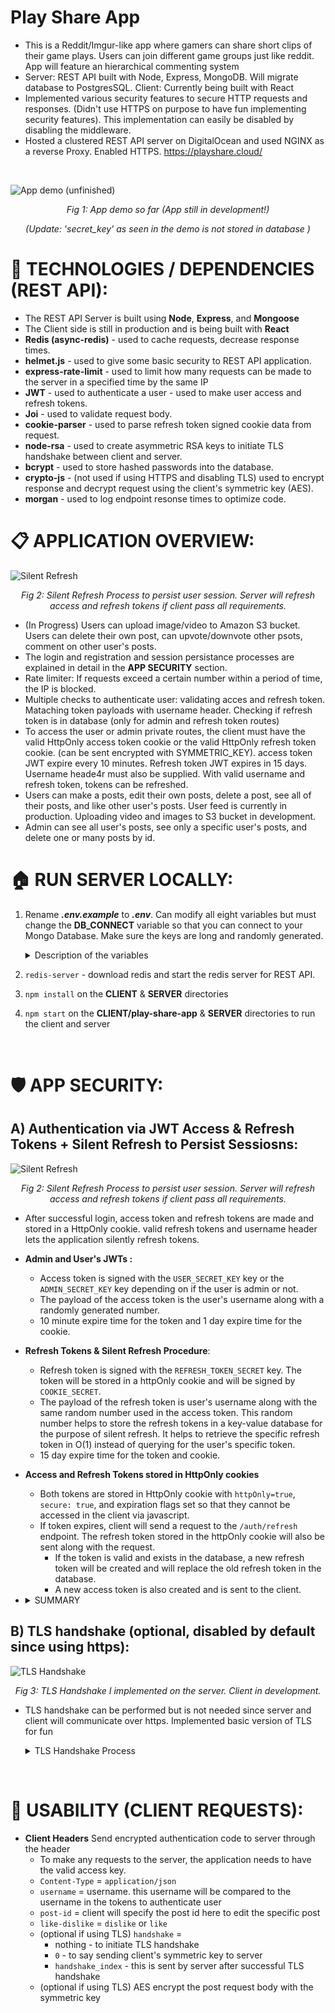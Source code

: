 # Play Share App
* This is a Reddit/Imgur-like app where gamers can share short clips of their game plays. Users can join different game groups just like reddit. App will feature an hierarchical commenting system
* Server: REST API built with Node, Express, MongoDB. Will migrate database to PostgresSQL. Client: Currently being built with React
* Implemented various security features to secure HTTP requests and responses. (Didn't use HTTPS on purpose to have fun implementing security features). This implementation can easily be disabled by disabling the middleware. 
* Hosted a clustered REST API server on DigitalOcean and used NGINX as a reverse Proxy. Enabled HTTPS. https://playshare.cloud/

<br/>

![App demo (unfinished)](/PicturesGifs/App_demo_unfinished.gif)

<div style="text-align:center;   font-style: italic;">
    Fig 1: App demo so far (App still in development!)

  (Update: 'secret_key' as seen in the demo is not stored in database )
</div>

# 📌 TECHNOLOGIES / DEPENDENCIES (REST API):
* The REST API Server is built using **Node**, **Express**, and **Mongoose**
* The Client side is still in production and is being built with **React**
* **Redis (async-redis)** - used to cache requests, decrease response times. 
* **helmet.js** - used to give some basic security to REST API application.
* **express-rate-limit** - used to limit how many requests can be made to the server in a specified time by the same IP
* **JWT** - used to authenticate a user - used to make user access and refresh tokens.
* **Joi** - used to validate request body.
* **cookie-parser** - used to parse refresh token signed cookie data from request.
* **node-rsa** - used to create asymmetric RSA keys to initiate TLS handshake between client and server. 
* **bcrypt** - used to store hashed passwords into the database.
* **crypto-js** - (not used if using HTTPS and disabling TLS) used to encrypt response and decrypt request using the client's symmetric key (AES).
* **morgan** - used to log endpoint resonse times to optimize code. 

# 📋 APPLICATION OVERVIEW:
  ![Silent Refresh](/PicturesGifs/Basic_Response.PNG)
    <div style="text-align:center;   font-style: italic;">
      <center> Fig 2: Silent Refresh Process to persist user session. Server will refresh access and refresh tokens if client pass all requirements. <center>
    </div>
* (In Progress) Users can upload image/video to Amazon S3 bucket. Users can delete their own post, can upvote/downvote other psots, comment on other user's posts.  
* The login and registration and session persistance processes are explained in detail in the **APP SECURITY** section.
* Rate limiter: If requests exceed a certain number within a period of time, the IP is blocked. 
* Multiple checks to authenticate user: validating acces and refresh token. Mataching token payloads with username header. Checking if refresh token is in database (only for admin and refresh token routes)
* To access the user or admin private routes, the client must have the valid HttpOnly access token cookie or the valid HttpOnly refresh token cookie.
(can be sent encrypted with SYMMETRIC_KEY). access token JWT expire every 10 minutes. Refresh token JWT expires in 15 days. Username heade4r must also be supplied. With valid username and refresh token, tokens can be refreshed.  
* Users can make a posts, edit their own posts, delete a post, see all of their posts, and like other user's posts. User feed is currently in production. Uploading video and images to S3 bucket in development. 
* Admin can see all user's posts, see only a specific user's posts, and delete one or many posts by id. 

# 🏠 RUN SERVER LOCALLY:
1) Rename ***.env.example*** to ***.env***. Can modify all eight variables but must change the **DB_CONNECT** variable so that you can connect to your Mongo Database. Make sure the keys are long and randomly generated. 
    <details>      
      <summary> Description of the variables</summary>
    
      * `DB_CONNECT`  - Store your MongoDB Connection
      * `ADMIN_USERNAME` - Email address of the admin account.
      * `ADMIN_SECRET_KEY` - This will be used to make the admin's access JWT
      * `USER_SECRET_KEY`  - This will be used to make the admin's and user's access JWT
      * `REFRESH_TOKEN_SECRET` - This is used to generate a refresh JWT refresh
      * `COOKIE_SECRET` - This is used to sign HttpOnly cookies
      * `SALT_NUM = 10` - Can keep this as is. This is the salt number to hash the password and the JWT User Secret Key to store in the database. Can change this number every year to change 
      the hashing algorithm of these fields.
      * `USE_TLS = false` - Can keep this as is. Do you want to use the TLS handshake? false = diable TLS (do this when using https). true = enable TLS. 
    </details>
2) `redis-server` - download redis and start the redis server for REST API.
3) `npm install` on the **CLIENT** & **SERVER** directories
4) `npm start` on the **CLIENT/play-share-app** & **SERVER** directories to run the client and server 
<br/>

# 🛡️ APP SECURITY:

## A) Authentication via JWT Access & Refresh Tokens + Silent Refresh to Persist Sessiosns:
  ![Silent Refresh](/PicturesGifs/Silent_Refresh.png)
    <div style="text-align:center;   font-style: italic;">
      <center> Fig 2: Silent Refresh Process to persist user session. Server will refresh access and refresh tokens if client pass all requirements. <center>
    </div>

  * After successful login, access token and refresh tokens are made and stored in a HttpOnly cookie. valid refresh tokens and username header lets the application silently refresh tokens.
  * **Admin and User's JWTs :**
    * Access token is signed with the `USER_SECRET_KEY` key or the `ADMIN_SECRET_KEY` key depending on if the user is admin or not. 
    * The payload of the access token is the user's username along with a randomly generated number. 
    * 10 minute expire time for the token and 1 day expire time for the cookie.
  * **Refresh Tokens & Silent Refresh Procedure**: 
    * Refresh token is signed with the `REFRESH_TOKEN_SECRET` key. The token will be stored in a httpOnly cookie and will be signed by `COOKIE_SECRET`.
    * The payload of the refresh token is user's username along with the same random number used in the access token. This random number helps to store the refresh tokens in a key-value database for the purpose of silent refresh. It helps to retrieve the specific refresh token in O(1) instead of querying for the user's specific token.
    * 15 day expire time for the token and cookie.
  * **Access and Refresh Tokens stored in HttpOnly cookies**
    * Both tokens are stored in HttpOnly cookie with `httpOnly=true`, `secure: true`, and expiration flags set so that they cannot be accessed in the client via javascript. 
    * If token expires, client will send a request to the `/auth/refresh` endpoint. The refresh token stored in the httpOnly cookie will also be sent along with the request.
      * If the token is valid and exists in the database, a new refresh token will be created and will replace the old refresh token in the database.
      * A new access token is also created and is sent to the client. 
  
 * <details>      
      <summary> SUMMARY </summary>

      * Application can keep users logged in if the client supplies the correct refresh token HttpOnly cookie and the correct username in header. 
      * (optional if using TLS) All data in requests and responses are AES encrypted by the symmetric key. Api automatically decrypted request with symmetric key.
      * Access token expires 10 minutes. Sent to client in Authentication Bearer header. JWT is stored in react state. 
      * Refresh token and cookie expires in 15 days. It is stored in httpOnly cookie which flags set to `httpOnly=true`, `secure: true` to ensure the client cannot read its contents. 
      * Silent Refresh: If access token expires or doesn't exist, client will send a request to the `/auth/refresh` with the refresh token cookie and a new access token and refresh token will be created. 
      * **Cors** and **helmet.js** middlewares to provide some basic security to server.
      * **express-rate-limit** is used to guard against simple DDOS attacks by rating how many requests can be made in a specific time by the same IP.
      * The encryption keys needed to make JWT and hash passwords are over 400 characters long and are stored in the **.env** file. The encryption keys are concatenations of several randomly generated hashes. 
      * During registration and login phase, all user inputs are validated using **Joi**.
      * During registration, passwords are hashed and stored in the database. 
      </details>

## B) TLS handshake (optional, disabled by default since using https):
  ![TLS Handshake](/PicturesGifs/TLS_Handshake.png)
  <div style="text-align:center;   font-style: italic;">
    <center> Fig 3:  TLS Handshake I implemented on the server. Client in development. <center>
  </div>

  * TLS handshake can be performed but is not needed since server and client will communicate over https. Implemented basic version of TLS for fun
    <details>      
      <summary> TLS Handshake Process </summary>

    1. Client sends initial request to server (/auth/ routes only).
    2. Server generates RSA public and private keys and send to public key to client:
      * 1) header `handshake` = 0
      * 2) header `pub_key` = public key
    3. Client generates a random hash (`SYMMETRIC_KEY`) and encrypts with public key and sends request to server with two headers: 
      * 1) header `handshake` = 0
      * 2) header `key` = `SYMMETRIC_KEY` encrypted with public key
    4. Server will then decrypt the `SYMMETRIC_KEY` with the private key and will send a response with header `handshake` = 1, signifying handshake completed for server.
    5. Client will finish by sending a request with header `handshake` = 1, signifying it has received the server's message
    6. Server will only fulfill requests for auth routes if the `handshake` header is set to 1. This means that server has the client's `SYMMETRIC_KEY` and can decrypt request. If server cannot decrypt request, the `SYMMETRIC_KEY` is incorrect and server will refuse request. 
    7. Symmetric keys are stored in a dictionary in the server (will move it to a key-value database). If user logs out, entry is deleted

    </details>
<br/>

# 📐 USABILITY (CLIENT REQUESTS):
* **Client Headers** Send encrypted authentication code to server through the header
  * To make any requests to the server, the application needs to have the valid access key.
  * `Content-Type` = `application/json`
  * `username` = username. this username will be compared to the username in the tokens to authenticate user
  * `post-id` = client will specify the post id here to edit the specific post
  * `like-dislike` = `dislike` or `like`
  * (optional if using TLS) `handshake` =  
    * nothing - to initiate TLS handshake
    * `0` - to  say sending client's symmetric key to server 
    * `handshake_index` - this is sent by server after successful TLS handshake 
  * (optional if using TLS) AES encrypt the post request body with the symmetric key

  
  


